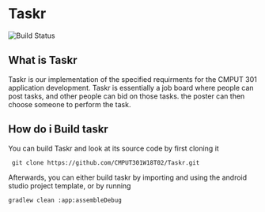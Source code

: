 # Taskr 
![Build Status](https://raw.githubusercontent.com/dwyl/repo-badges/master/highresPNGs/build-passing.png)

## What is Taskr

Taskr is our implementation of the specified requirments for the CMPUT 301 application development. Taskr is essentially a job board where people can post tasks, and other people can bid on those tasks. the poster can then choose someone to perform the task.

## How do i Build taskr

You can build Taskr and look at its source code by first cloning it

``` git clone https://github.com/CMPUT301W18T02/Taskr.git```

Afterwards, you can either build taskr by importing and using the android studio project template, or by running

```gradlew clean :app:assembleDebug```

